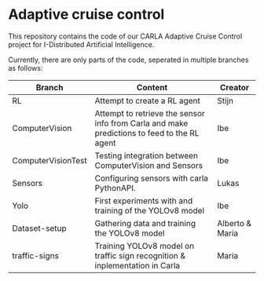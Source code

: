 # Adaptive cruise control
This repository contains the code of our CARLA Adaptive Cruise Control project for I-Distributed Artificial Intelligence.

Currently, there are only parts of the code, seperated in multiple branches as follows:

| Branch | Content | Creator |
| ---- | ---- | ---- |
| RL | Attempt to create a RL agent | Stijn |
| ComputerVision | Attempt to retrieve the sensor info from Carla and make predictions to feed to the RL agent | Ibe |
| ComputerVisionTest | Testing integration between ComputerVision and Sensors | Ibe |
| Sensors | Configuring sensors with carla PythonAPI.  | Lukas |
| Yolo | First experiments with and training of the YOLOv8 model | Ibe |
| Dataset-setup | Gathering data and training the YOLOv8 model | Alberto & María |
| traffic-signs | Training YOLOv8 model on traffic sign recognition & inplementation in Carla | Maria |

